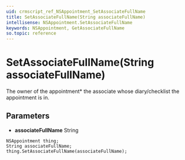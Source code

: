 ```yaml
---
uid: crmscript_ref_NSAppointment_SetAssociateFullName
title: SetAssociateFullName(String associateFullName)
intellisense: NSAppointment.SetAssociateFullName
keywords: NSAppointment, GetAssociateFullName
so.topic: reference
---
```


# SetAssociateFullName(String associateFullName)

The owner of the appointment* the associate whose diary/checklist the appointment is in.

## Parameters

* **associateFullName** String

```crmscript
NSAppointment thing;
String associateFullName;
thing.SetAssociateFullName(associateFullName);
```


